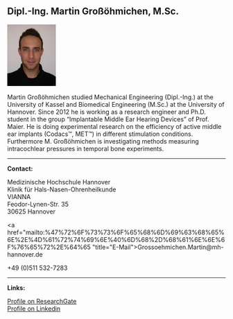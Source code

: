## Dipl.-Ing. Martin Großöhmichen, M.Sc.
![Picture Martin Großöhmichen](MGR.jpg)

Martin Großöhmichen studied Mechanical Engineering (Dipl.-Ing.) at the University of Kassel and Biomedical Engineering (M.Sc.) at the University of Hannover. Since 2012 he is working as a research engineer and Ph.D. student in the group “Implantable Middle Ear Hearing Devices” of Prof. Maier. He is doing experimental research on the efficiency of active middle ear implants (Codacs™, MET™) in different stimulation conditions. Furthermore M. Großöhmichen is investigating methods measuring intracochlear pressures in temporal bone experiments.
***

 
**Contact:** 

Medizinische Hochschule Hannover  
Klinik für Hals-Nasen-Ohrenheilkunde  
VIANNA  
Feodor-Lynen-Str. 35  
30625 Hannover  
 
<a href="&#x6d;&#x61;&#x69;&#x6c;&#x74;&#x6f;&#x3a;%47%72%6F%73%73%6F%65%68%6D%69%63%68%65%6E%2E%4D%61%72%74%69%6E%40%6D%68%2D%68%61%6E%6E%6F%76%65%72%2E%64%65 "title="&#x45;&#x2d;&#x4d;&#x61;&#x69;&#x6c;">&#x47;&#x72;&#x6f;&#x73;&#x73;&#x6f;&#x65;&#x68;&#x6d;&#x69;&#x63;&#x68;&#x65;&#x6e;&#x2e;&#x4d;&#x61;&#x72;&#x74;&#x69;&#x6e;&#x40;&#x6d;&#x68;&#x2d;&#x68;&#x61;&#x6e;&#x6e;&#x6f;&#x76;&#x65;&#x72;&#x2e;&#x64;&#x65;</a>
 
+49 (0)511 532-7283
***
**Links:** 

[Profile on ResearchGate](http://www.researchgate.net/profile/Martin_Grossoehmichen "Profile on ResearchGate")  
[Profile on Linkedin](https://www.linkedin.com/in/martingrossoehmichen "Profile on LinkedIn")